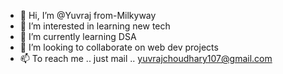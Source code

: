- 👋 Hi, I’m @Yuvraj from-Milkyway
- 👀 I’m interested in learning new tech
- 🌱 I’m currently learning DSA
- 💞️ I’m looking to collaborate on web dev projects
- 📫 To reach me .. just mail .. yuvrajchoudhary107@gmail.com

<!---
Yuvraj-from-Milkyway/Yuvraj-from-Milkyway is a ✨ special ✨ repository because its `README.md` (this file) appears on your GitHub profile.
You can click the Preview link to take a look at your changes.
--->
